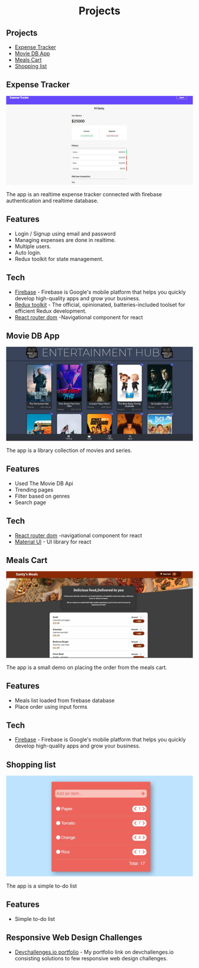 <h1 align="center">Projects</h1>

## Projects

- [Expense Tracker](#tracker)
- [Movie DB App](#movies)
- [Meals Cart](#cart)
- [Shopping list](#shopping)

## Expense Tracker

![screenshot](https://github.com/Santoz98/project-description/blob/main/pro1.JPG)

The app is an realtime expense tracker connected with firebase authentication and realtime database.

## Features

- Login / Signup using email and password
- Managing expenses are done in realtime.
- Multiple users.
- Auto login.
- Redux toolkit for state management.

## Tech

- [Firebase](https://firebase.google.com/) - Firebase is Google's mobile platform that helps you quickly develop high-quality apps and grow your business.
- [Redux toolkit](https://redux-toolkit.js.org/) - The official, opinionated, batteries-included toolset for efficient Redux development.
- [React router dom](https://reactrouter.com/web) -Navigational component for react

## Movie DB App

![screenshot](https://github.com/Santoz98/project-description/blob/main/pro4.JPG)

The app is a library collection of movies and series.

## Features

- Used The Movie DB Api
- Trending pages
- Filter based on genres
- Search page

## Tech

- [React router dom](https://reactrouter.com/web) -navigational component for react
- [Material UI](https://material-ui.com/) - UI library for react

## Meals Cart

![screenshot](https://github.com/Santoz98/project-description/blob/main/pro3.JPG)

The app is a small demo on placing the order from the meals cart.

## Features

- Meals list loaded from firebase database
- Place order using input forms

## Tech

- [Firebase](https://firebase.google.com/) - Firebase is Google's mobile platform that helps you quickly develop high-quality apps and grow your business.

## Shopping list

![screenshot](https://github.com/Santoz98/project-description/blob/main/pro5.JPG)

The app is a simple to-do list

## Features

- Simple to-do list


## Responsive Web Design Challenges

- [Devchallenges.io portfolio](https://devchallenges.io/portfolio/Santoz98) - My portfolio link on devchallenges.io consisting solutions to few responsive web design challenges.


